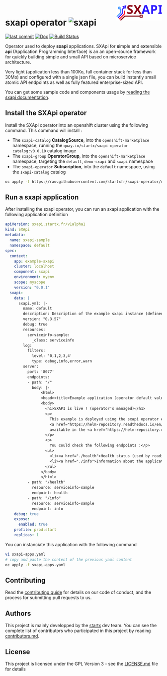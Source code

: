 <img align="right" height="50" src="https://raw.githubusercontent.com/startxfr/sxapi-core/master/docs/assets/logo.svg?sanitize=true">

# sxapi operator ![sxapi](https://img.shields.io/badge/latest-v0.0.10-blue.svg)

[![last commit](https://img.shields.io/github/last-commit/startxfr/sxapi-operator.svg)](https://github.com/startxfr/sxapi-operator)
[![Doc](https://readthedocs.org/projects/sxapi-core/badge)](https://sxapi-core.readthedocs.io)
[![Build Status](https://travis-ci.org/startxfr/sxapi-operator.svg?branch=devel)](https://travis-ci.org/startxfr/sxapi-operator)

Operator used to deploy **sxapi** applications. SXApi for **s**imple and e**x**tensible **api** (Application Programming Interface) is an an open-source framework for quickly building simple and small API based on microservice architecture.

Very light (application less than 100Ko, full container stack for less than 30Mo) and configured with a single json file, you can build instantly small atomic API endpoints as well as fully featured enterprise-sized API.

You can get some sample code and components usage by [reading the sxapi documentation](https://sxapi-core.readthedocs.io).

## Install the SXApi operator

Install the SXApi operator into an openshift cluster using the following command. This command will install :

- The `sxapi-catalog` **CatalogSource**, into the `openshift-marketplace` namespace, running the `quay.io/startx/sxapi-operator-catalog:v0.0.10` catalog image
- The `sxapi-group` **OperatorGroup**, into the `openshift-marketplace` namespace, targeting the `default`, `demo-sxapi` and `sxapi` namespace
- The `sxapi-operator` **Subscription**, into the `default` namespace, using the `sxapi-catalog` catalog

```bash
oc apply -f https://raw.githubusercontent.com/startxfr/sxapi-operator/main/load-catalog.yaml
```

## Run a sxapi application

After installing the sxapi operator, you can run an sxapi application with the following application definition

```yaml
apiVersion: sxapi.startx.fr/v1alpha1
kind: SXApi
metadata:
  name: sxapi-sample
  namespace: default
spec:
  context:
    app: example-sxapi
    cluster: localhost
    component: sxapi
    environment: myenv
    scope: myscope
    version: "0.0.1"
  sxapi:
    data: |
      sxapi.yml: |-
        name: default
        description: Description of the example sxapi instance (defined in sxapi operator)
        version: "0.3.57"
        debug: true
        resources:
          serviceinfo-sample:
            _class: serviceinfo
        log:
          filters:
            level: '0,1,2,3,4'
            type: debug,info,error,warn
        server:
          port: '8077'
          endpoints:
          - path: "/"
            body: |-
                <html>
                <head><title>Example application (operator default values)</title></head>
                <body>
                  <h1>SXAPI is live ! (operator's managed)</h1>
                  <p>
                    This example is deployed using the sxapi operator example based on the 
                    <a href="https://helm-repository.readthedocs.io/en/latest/charts/sxapi.html" target="_blank">sxapi chart</a>
                    available in the <a href="https://helm-repository.readthedocs.io" target="_blank">startx helm repository</a>. 
                  </p>
                  <p>
                    You could check the following endpoints :</p>
                  <ul>
                    <li><a href="./health">Health status (used by readiness probe)</a></li>
                    <li><a href="./info">Information about the application</a></li>
                  </ul>
                </body>
                </html>
          - path: "/health"
            resource: serviceinfo-sample
            endpoint: health
          - path: "/info"
            resource: serviceinfo-sample
            endpoint: info
    debug: true
    expose:
      enabled: true
    profile: prod:start
    replicas: 1
```

You can instanciate this application with the following command

```bash
vi sxapi-apps.yaml
# copy and paste the content of the previous yaml content
oc apply -f sxapi-apps.yaml
```

## Contributing

Read the [contributing guide](https://github.com/startxfr/sxapi-core/tree/master/docs/guides/5.Contribute.md) for details on our code of conduct, and the process for submitting pull requests to us.

## Authors

This project is mainly developped by the [startx](https://www.startx.fr) dev team. You can see the complete list of contributors who participated in this project by reading [contributors.md](https://github.com/startxfr/sxapi-core/tree/master/docs/contributors.md).

## License

This project is licensed under the GPL Version 3 - see the [LICENSE.md](https://github.com/startxfr/sxapi-core/tree/master/docs/LICENSE.md) file for details
